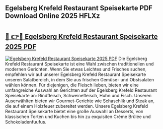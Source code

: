 ## Egelsberg Krefeld Restaurant Speisekarte PDF Download Online 2025 HFLXz

# <h2><a href="http://gccr55r.nevu.top/?p=Egelsberg+Krefeld+Restaurant+Speisekarte">🔗 👉🔴 Egelsberg Krefeld Restaurant Speisekarte 2025 PDF</a></h2>

[![Egelsberg Krefeld Restaurant Speisekarte 2025 PDF](https://i.imgur.com/dBaPXMq.png)](http://gccr55r.nevu.top/?p=Egelsberg+Krefeld+Restaurant+Speisekarte)
Die Egelsberg Krefeld Restaurant Speisekarte ist eine Wahl zwischen traditionellen und modernen Gerichten. Wenn Sie etwas Leichtes und Frisches suchen, empfehlen wir auf unserer Egelsberg Krefeld Restaurant Speisekarte unseren Salatbereich, in dem Sie aus frischen Gemüse- und Obstsalaten wählen können. Für diejenigen, die Fleisch lieben, bieten wir eine umfangreiche Auswahl an Gerichten auf der Egelsberg Krefeld Restaurant Speisekarte an: Rindfleisch, Schweinefleisch, Huhn und Fisch. Unseren Auserwählten bieten wir Gourmet-Gerichte wie Schaschlik und Steak an, die auf einem Holzfeuer zubereitet werden. Unsere Egelsberg Krefeld Restaurant Speisekarte bietet eine große Auswahl an Desserts, von klassischen Torten und Kuchen bis hin zu exquisiten Crème Brûlée und Schokoladenfuufus.
